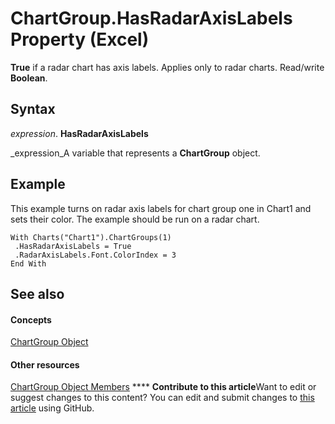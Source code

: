 
# ChartGroup.HasRadarAxisLabels Property (Excel)

 **True** if a radar chart has axis labels. Applies only to radar charts. Read/write **Boolean**.


## Syntax

 _expression_. **HasRadarAxisLabels**

 _expression_A variable that represents a  **ChartGroup** object.


## Example

This example turns on radar axis labels for chart group one in Chart1 and sets their color. The example should be run on a radar chart.


```
With Charts("Chart1").ChartGroups(1) 
 .HasRadarAxisLabels = True 
 .RadarAxisLabels.Font.ColorIndex = 3 
End With
```


## See also


#### Concepts


 [ChartGroup Object](7eee66c5-04a7-fd86-6e34-4c22ccaf8de0.md)
#### Other resources


 [ChartGroup Object Members](2d31f7af-d639-c8f4-0714-08fc618ec92d.md)
****   **Contribute to this article**Want to edit or suggest changes to this content? You can edit and submit changes to  [this article](https://github.com/jhershey00/VBA_Excel_Test/OpenXMLCon/articles/7b3e0a6f-00da-ac8b-9a64-d79923f13481.md) using GitHub.

